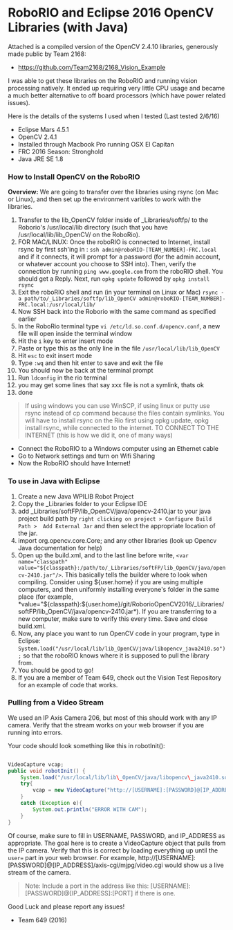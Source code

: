 RoboRIO and Eclipse 2016 OpenCV Libraries (with Java)
===================

Attached is a compiled version of the OpenCV 2.4.10 libraries, generously made public by Team 2168: 
* https://github.com/Team2168/2168_Vision_Example

I was able to get these libraries on the RoboRIO and running vision processing natively. It ended up requiring very little CPU usage and became a much better alternative to off board processors (which have power related issues).

Here is the details of the systems I used when I tested (Last tested 2/6/16)
* Eclipse Mars 4.5.1
* OpenCV 2.4.1
* Installed through Macbook Pro running OSX El Capitan
* FRC 2016 Season: Stronghold
* Java JRE SE 1.8

### How to Install OpenCV on the RoboRIO

**Overview:** We are going to transfer over the libraries using rsync (on Mac or Linux), and then set up the environment varibles to work with the libraries.

1. Transfer to the lib_OpenCV folder inside of _Libraries/softfp/ to the Roborio's /usr/local/lib directory (such that you have /usr/local/lib/lib_OpenCV/ on the RoboRio).
2. FOR MAC/LINUX: Once the roboRIO is connected to Internet, install rsync by first ssh'ing in : `ssh admin@roboRIO-[TEAM_NUMBER]-FRC.local` and if it connects, it will prompt for a password (for the admin account, or whatever account you choose to SSH into). Then, verify the connection by running `ping www.google.com` from the roboRIO shell. You should get a Reply. Next, run `opkg update` followed by `opkg install rsync`
3. Exit the roboRIO shell and run (in your terminal on Linux or Mac) `rsync -a path/to/_Libraries/softfp/lib_OpenCV admin@roboRIO-[TEAM_NUMBER]-FRC.local:/usr/local/lib/`
4. Now SSH back into the Roborio with the same command as specified earlier
5. In the RoboRio terminal type `vi /etc/ld.so.conf.d/opencv.conf`, a new file will open inside the terminal window
6. Hit the `i` key to enter insert mode
7. Paste or type this as the only line in the file `/usr/local/lib/lib_OpenCV`
8. Hit `esc` to exit insert mode
9. Type `:wq` and then hit enter to save and exit the file
10. You should now be back at the terminal prompt
11. Run `ldconfig` in the rio terminal
12. you may get some lines that say xxx file is not a symlink, thats ok
13. done

>If using windows you can use WinSCP, if using linux or putty use rsync instead of cp command because the files contain symlinks. You will have to install rsync on the Rio first using opkg update, opkg install rsync, while connected to the internet. TO CONNECT TO THE INTERNET (this is how we did it, one of many ways)
- Connect the RoboRIO to a Windows computer using an Ethernet cable
- Go to Network settings and turn on Wifi Sharing
- Now the RoboRIO should have Internet!

### To use in Java with Eclipse
1. Create a new Java WPILIB Robot Project
2. Copy the _Libraries folder to your Eclipse IDE
3. add _Libraries/softFP/lib_OpenCV/java/opencv-2410.jar to your java project build path by `right clicking on project > Configure Build Path >  Add External Jar` and then select the appropriate location of the jar.
4. import org.opencv.core.Core; and any other libraries (look up Opencv Java documentation for help)
5. Open up the build.xml, and to the last line before </project> write, `<var name="classpath" value="${classpath}:/path/to/_Libraries/softFP/lib_OpenCV/java/opencv-2410.jar"/>`. This basically tells the builder where to look when compiling. Consider using ${user.home} if you are using multiple computers, and then uniformly installing everyone's folder in the same place (for example, *value="${classpath}:${user.home}/git/RoborioOpenCV2016/_Libraries/softFP/lib_OpenCV/java/opencv-2410.jar*). If you are transferring to a new computer, make sure to verify this every time. Save and close build.xml.
6. Now, any place you want to run OpenCV code in your program, type in Eclipse: `System.load("/usr/local/lib/lib_OpenCV/java/libopencv_java2410.so");` so that the roboRIO knows where it is supposed to pull the library from.
7. You should be good to go!
8. If you are a member of Team 649, check out the Vision Test Repository for an example of code that works.

### Pulling from a Video Stream
We used an IP Axis Camera 206, but most of this should work with any IP camera. Verify that the stream works on your web browser if you are running into errors.

Your code should look something like this in robotInit():

```java

VideoCapture vcap;
public void robotInit() {
	System.load("/usr/local/lib/lib\_OpenCV/java/libopencv\_java2410.so");
	try{
		vcap = new VideoCapture("http://[USERNAME]:[PASSWORD]@[IP_ADDRESS]/axis-cgi/mjpg/video.cgi user=[USERNAME]&password=[PASSWORD]&channel=0&.mjpg");
	}
	catch (Exception e){
		System.out.println("ERROR WITH CAM");
	}
}

```

Of course, make sure to fill in USERNAME, PASSWORD, and IP\_ADDRESS as appropriate. The goal here is to create a VideoCapture object that pulls from the IP camera. Verify that this is correct by loading everything up until the `user=` part in your web browser. For example, http://[USERNAME]:[PASSWORD]@[IP\_ADDRESS]/axis-cgi/mjpg/video.cgi would show us a live stream of the camera. 

>Note: Include a port in the address like this: [USERNAME]:[PASSWORD]@[IP\_ADDRESS]:[PORT] if there is one.



Good Luck and please report any issues!

- Team 649 (2016)
